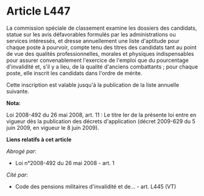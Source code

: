 # Article L447

La commission spéciale de classement examine les dossiers des candidats, statue sur les avis défavorables formulés par les
administrations ou services intéressés, et dresse annuellement une liste d'aptitude pour chaque poste à pourvoir, compte tenu
des titres des candidats tant au point de vue des qualités professionnelles, morales et physiques indispensables pour assurer
convenablement l'exercice de l'emploi que du pourcentage d'invalidité et, s'il y a lieu, de la qualité d'anciens
combattants ; pour chaque poste, elle inscrit les candidats dans l'ordre de mérite.

Cette inscription est valable jusqu'à la publication de la liste annuelle suivante.

**Nota:**

Loi 2008-492 du 26 mai 2008, art. 11 : Le titre Ier de la présente loi entre en vigueur dès la publication des décrets
d'application (décret 2009-629 du 5 juin 2009, en vigueur le 8 juin 2009).

**Liens relatifs à cet article**

_Abrogé par_:

  - Loi n°2008-492 du 26 mai 2008 - art. 1

_Cité par_:

  - Code des pensions militaires d'invalidité et de... - art. L445 (VT)
